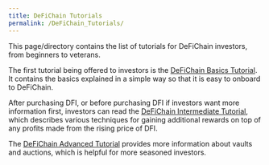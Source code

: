 ```yaml
---
title: DeFiChain Tutorials
permalink: /DeFiChain_Tutorials/
---
```


This page/directory contains the list of tutorials for DeFiChain investors, from beginners to veterans.

The first tutorial being offered to investors is the [DeFiChain Basics Tutorial](./DeFiChain_Basics_Tutorial.md). It contains the basics explained in a simple way so that it is easy to onboard to DeFiChain.

After purchasing DFI, or before purchasing DFI if investors want more information first, investors can read the [DeFiChain Intermediate Tutorial](./DeFiChain_Intermediate_Tutorial.md), which describes various techniques for gaining additional rewards on top of any profits made from the rising price of DFI.

The [DeFiChain Advanced Tutorial](./DeFiChain_Advanced_Tutorial.md) provides more information about vaults and auctions, which is helpful for more seasoned investors.
